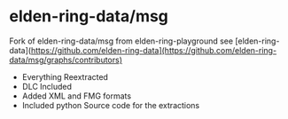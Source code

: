 # elden-ring-data/msg

Fork of elden-ring-data/msg from elden-ring-playground
see [elden-ring-data](https://github.com/elden-ring-data](https://github.com/elden-ring-data/msg/graphs/contributors)

- Everything Reextracted
- DLC Included
- Added XML and FMG formats
- Included python Source code for the extractions
